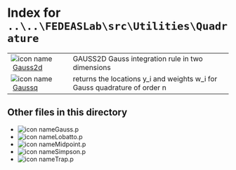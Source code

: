 <!-- <!DOCTYPE html> -->
<!-- <html lang="en"> -->
<!-- <body> -->
<!-- <a name="_top"></a>
<table width="100%"><tr><td align="left"><a href="../../../../../../index.md"><img alt="<" border="0" src="../../../../../../left.png">&nbsp;Master index</a></td>
<td align="right"><a href="index.md">Index for `..\..\FEDEASLab\src\Utilities\Quadrature`&nbsp;<img alt=">" border="0" src="../../../../../../right.png"></a></td></tr></table> -->

# Index for `..\..\FEDEASLab\src\Utilities\Quadrature`

<table>
<tr><td><img src="../../../../../../matlab_logo.png" alt="icon name" class="icon">&nbsp;<a href="Gauss2d">Gauss2d</a></td><td>GAUSS2D Gauss integration rule in two dimensions </td></tr><tr><td><img src="../../../../../../matlab_logo.png" alt="icon name" class="icon">&nbsp;<a href="Gaussq">Gaussq</a></td><td>returns the locations y_i and weights w_i for Gauss quadrature of order n </td></tr></table>

## Other files in this directory

<ul>
<li><img src="../../../../../../matlab_logo.png" alt="icon name" class="icon">Gauss.p</li><li><img src="../../../../../../matlab_logo.png" alt="icon name" class="icon">Lobatto.p</li><li><img src="../../../../../../matlab_logo.png" alt="icon name" class="icon">Midpoint.p</li><li><img src="../../../../../../matlab_logo.png" alt="icon name" class="icon">Simpson.p</li><li><img src="../../../../../../matlab_logo.png" alt="icon name" class="icon">Trap.p</li></ul>


<!-- <hr><address>Generated on Thu 09-Jul-2020 10:09:03 by <strong><a href="http://www.artefact.tk/software/matlab/m2html/" title="Matlab Documentation in HTML">m2html</a></strong> &copy; 2005</address> -->
<!-- </body> -->
<!-- </html> -->